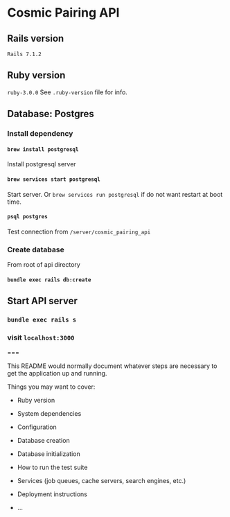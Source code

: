 # Cosmic Pairing API

## Rails version
`Rails 7.1.2`

## Ruby version
`ruby-3.0.0`
See `.ruby-version` file for info.

## Database: Postgres

### Install dependency

#### `brew install postgresql`
Install postgresql server

#### `brew services start postgresql`
Start server. Or `brew services run postgresql` if do not want restart at boot time.

#### `psql postgres`
Test connection from `/server/cosmic_pairing_api`

### Create database
From root of api directory

#### `bundle exec rails db:create`

## Start API server

### `bundle exec rails s`

### visit `localhost:3000`

===

This README would normally document whatever steps are necessary to get the
application up and running.

Things you may want to cover:

* Ruby version

* System dependencies

* Configuration

* Database creation

* Database initialization

* How to run the test suite

* Services (job queues, cache servers, search engines, etc.)

* Deployment instructions

* ...
